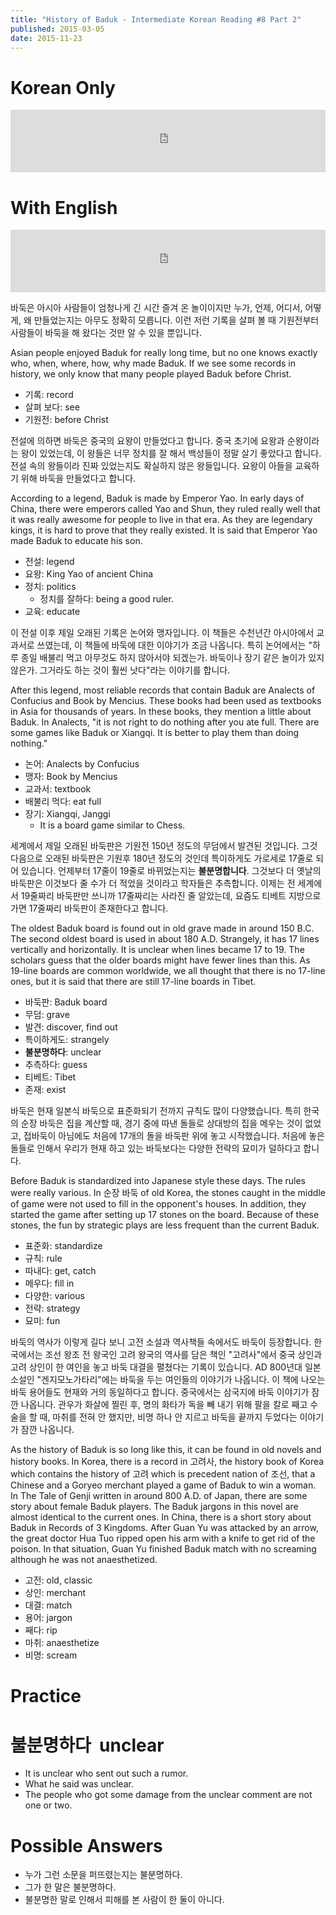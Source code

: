 ```yaml
---
title: "History of Baduk - Intermediate Korean Reading #8 Part 2"
published: 2015-03-05
date: 2015-11-23
---
```


#  Korean Only

<iframe id="audio_iframe" src="https://www.podbean.com/media/player/aytrx-543e74/initByJs/1/auto/1?skin=8" width="100%" height="100" frameborder="0" scrolling="no"></iframe>

#  With English

<iframe id="audio_iframe" src="https://www.podbean.com/media/player/u5ehc-543e78/initByJs/1/auto/1?skin=8" width="100%" height="100" frameborder="0" scrolling="no"></iframe>

바둑은 아시아 사람들이 엄청나게 긴 시간 즐겨 온 놀이이지만 누가, 언제, 어디서, 어떻게, 왜 만들었는지는 아무도 정확히 모릅니다. 이런 저런 기록을 살펴 볼 때 기원전부터 사람들이 바둑을 해 왔다는 것만 알 수 있을 뿐입니다.

Asian people enjoyed Baduk for really long time, but no one knows exactly who, when, where, how, why made Baduk. If we see some records in history, we only know that many people played Baduk before Christ.

* 기록: record
* 살펴 보다: see
* 기원전: before Christ

전설에 의하면 바둑은 중국의 요왕이 만들었다고 합니다. 중국 초기에 요왕과 순왕이라는 왕이 있었는데, 이 왕들은 너무 정치를 잘 해서 백성들이 정말 살기 좋았다고 합니다. 전설 속의 왕들이라 진짜 있었는지도 확실하지 않은 왕들입니다. 요왕이 아들을 교육하기 위해 바둑을 만들었다고 합니다.

According to a legend, Baduk is made by Emperor Yao. In early days of China, there were emperors called Yao and Shun, they ruled really well that it was really awesome for people to live in that era. As they are legendary kings, it is hard to prove that they really existed. It is said that Emperor Yao made Baduk to educate his son.

* 전설: legend
* 요왕: King Yao of ancient China
* 정치: politics
	* 정치를 잘하다: being a good ruler.
* 교육: educate

이 전설 이후 제일 오래된 기록은 논어와 맹자입니다. 이 책들은 수천년간 아시아에서 교과서로 쓰였는데, 이 책들에 바둑에 대한 이야기가 조금 나옵니다. 특히 논어에서는 "하루 종일 배불리 먹고 아무것도 하지 않아서야 되겠는가. 바둑이나 장기 같은 놀이가 있지 않은가. 그거라도 하는 것이 훨씬 낫다"라는 이야기를 합니다.

After this legend, most reliable records that contain Baduk are Analects of Confucius and Book by Mencius. These books had been used as textbooks in Asia for thousands of years. In these books, they mention a little about Baduk. In Analects, "it is not right to do nothing after you ate full. There are some games like Baduk or Xiangqi. It is better to play them than doing nothing."

* 논어: Analects by Confucius
* 맹자: Book by Mencius
* 교과서: textbook
* 배불리 먹다: eat full
* 장기: Xiangqi, Janggi
	* It is a board game similar to Chess.

세계에서 제일 오래된 바둑판은 기원전 150년 정도의 무덤에서 발견된 것입니다. 그것 다음으로 오래된 바둑판은 기원후 180년 정도의 것인데 특이하게도 가로세로 17줄로 되어 있습니다. 언제부터 17줄이 19줄로 바뀌었는지는 <span style="color: # ff0000;"><strong>불분명합니다</strong></span>. 그것보다 더 옛날의 바둑판은 이것보다 줄 수가 더 적었을 것이라고 학자들은 추측합니다. 이제는 전 세계에서 19줄짜리 바둑판만 쓰니까 17줄짜리는 사라진 줄 알았는데, 요즘도 티베트 지방으로 가면 17줄짜리 바둑판이 존재한다고 합니다.

The oldest Baduk board is found out in old grave made in around 150 B.C. The second oldest board is used in about 180 A.D. Strangely, it has 17 lines vertically and horizontally. It is unclear when lines became 17 to 19. The scholars guess that the older boards might have fewer lines than this. As 19-line boards are common worldwide, we all thought that there is no 17-line ones, but it is said that there are still 17-line boards in Tibet.

* 바둑판: Baduk board
* 무덤: grave
* 발견: discover, find out
* 특이하게도: strangely
* <span style="color: # ff0000;"><strong>불분명하다</strong></span>: unclear
* 추측하다: guess
* 티베트: Tibet
* 존재: exist

바둑은 현재 일본식 바둑으로 표준화되기 전까지 규칙도 많이 다양했습니다. 특히 한국의 순장 바둑은 집을 계산할 때, 경기 중에 따낸 돌들로 상대방의 집을 메우는 것이 없었고, 접바둑이 아님에도 처음에 17개의 돌을 바둑판 위에 놓고 시작했습니다. 처음에 놓은 돌들로 인해서 우리가 현재 하고 있는 바둑보다는 다양한 전략의 묘미가 덜하다고 합니다.

Before Baduk is standardized into Japanese style these days. The rules were really various. In 순장 바둑 of old Korea, the stones caught in the middle of game were not used to fill in the opponent's houses. In addition, they started the game after setting up 17 stones on the board. Because of these stones, the fun by strategic plays are less frequent than the current Baduk.

* 표준화: standardize
* 규칙: rule
* 따내다: get, catch
* 메우다: fill in
* 다양한: various
* 전략: strategy
* 묘미: fun

바둑의 역사가 이렇게 길다 보니 고전 소설과 역사책들 속에서도 바둑이 등장합니다. 한국에서는 조선 왕조 전 왕국인 고려 왕국의 역사를 담은 책인 "고려사"에서 중국 상인과 고려 상인이 한 여인을 놓고 바둑 대결을 펼쳤다는 기록이 있습니다. AD 800년대 일본 소설인 "겐지모노가타리"에는 바둑을 두는 여인들의 이야기가 나옵니다. 이 책에 나오는 바둑 용어들도 현재와 거의 동일하다고 합니다. 중국에서는 삼국지에 바둑 이야기가 잠깐 나옵니다. 관우가 화살에 찔린 후, 명의 화타가 독을 빼 내기 위해 팔을 칼로 째고 수술을 할 때, 마취를 전혀 안 했지만, 비명 하나 안 지르고 바둑을 끝까지 두었다는 이야기가 잠깐 나옵니다.

As the history of Baduk is so long like this, it can be found in old novels and history books. In Korea, there is a record in 고려사, the history book of Korea which contains the history of 고려 which is precedent nation of 조선, that a Chinese and a Goryeo merchant played a game of Baduk to win a woman. In The Tale of Genji written in around 800 A.D. of Japan, there are some story about female Baduk players. The Baduk jargons in this novel are almost identical to the current ones. In China, there is a short story about Baduk in Records of 3 Kingdoms. After Guan Yu was attacked by an arrow, the great doctor Hua Tuo ripped open his arm with a knife to get rid of the poison. In that situation, Guan Yu finished Baduk match with no screaming although he was not anaesthetized.

* 고전: old, classic
* 상인: merchant
* 대결: match
* 용어: jargon
* 째다: rip
* 마취: anaesthetize
* 비명: scream


#  Practice


#  불분명하다  unclear


* It is unclear who sent out such a rumor.
* What he said was unclear.
* The people who got some damage from the unclear comment are not one or two.


#  Possible Answers


* 누가 그런 소문을 퍼뜨렸는지는 불분명하다.
* 그가 한 말은 불분명하다.
* 불분명한 말로 인해서 피해를 본 사람이 한 둘이 아니다.

